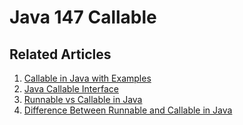 # Java 147 Callable

## Related Articles
1. [Callable in Java with Examples](https://www.ruoxue.org/https://www.ruoxue.org/java-147-callable-in-java-with-examples/)
2. [Java Callable Interface](https://www.ruoxue.org/https://www.ruoxue.org/java-147-java-callable-interface/)
3. [Runnable vs Callable in Java](https://www.ruoxue.org/java-147-runnable-vs-callable-in-java/)
4. [Difference Between Runnable and Callable in Java](https://www.ruoxue.org/java-147-difference-between-runnable-and-callable-in-java/)
